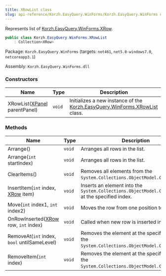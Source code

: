 ```yaml
---
title: XRowList class
slug: api-reference/Korzh.EasyQuery.WinForms/Korzh.EasyQuery.WinForms namespace/xrowlist-class
---
```



Represents list of [Korzh.EasyQuery.WinForms.XRow](/api-reference/korzh-easyquery-winforms/korzh-easyquery-winforms-namespace/xrow-class).
```csharp
public class Korzh.EasyQuery.WinForms.XRowList
    : Collection<XRow>

```
Package: `Korzh.EasyQuery.WinForms` (targets: `net461`, `net5.0-windows7.0`, `netcoreapp3.1`)

Assembly: `Korzh.EasyQuery.WinForms.dll`

### Constructors

| Name | Type | Description | 
| --- | --- | --- | 
| XRowList([XPanel](/api-reference/korzh-easyquery-winforms/korzh-easyquery-winforms-namespace/xpanel-class) parentPanel) | `void` | Initializes a new instance of the [Korzh.EasyQuery.WinForms.XRowList](/api-reference/korzh-easyquery-winforms/korzh-easyquery-winforms-namespace/xrowlist-class) class. | 


### Methods

| Name | Type | Description | 
| --- | --- | --- | 
| Arrange() | `void` | Arranges all rows in the list. | 
| Arrange(`int` startIndex) | `void` | Arranges all rows in the list. | 
| ClearItems() | `void` | Removes all elements from the `System.Collections.ObjectModel.Collection'1`. | 
| InsertItem(`int` index, [XRow](/api-reference/korzh-easyquery-winforms/korzh-easyquery-winforms-namespace/xrow-class) item) | `void` | Inserts an element into the `System.Collections.ObjectModel.Collection'1` at the specified index. | 
| Move(`int` index1, `int` index2) | `void` | Moves the row from one position to another. | 
| OnRowInserted([XRow](/api-reference/korzh-easyquery-winforms/korzh-easyquery-winforms-namespace/xrow-class) row, `int` index) | `void` | Called when new row is inserted into panel. | 
| RemoveAt(`int` index, `bool` untilSameLevel) | `void` | Removes the element at the specified index of the `System.Collections.ObjectModel.Collection'1`. | 
| RemoveItem(`int` index) | `void` | Removes the element at the specified index of the `System.Collections.ObjectModel.Collection'1`. |